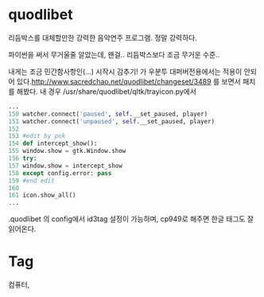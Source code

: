 quodlibet
=========

리듬박스를 대체할만한 강력한 음악연주 프로그램. 정말 강력하다.

파이썬을 써서 무거울줄 알았는데, 왠걸.. 리듬박스보다 조금 무거운 수준..

내게는 조금 민간함사항인(...) 시작시 감추기! 가 우분투 대퍼버전용에서는 적용이 안되어 있다.http://www.sacredchao.net/quodlibet/changeset/3489 를 보면서 패치를 해봤다. 내 경우 /usr/share/quodlibet/qltk/trayicon.py에서

```python
...
150 watcher.connect('paused', self.__set_paused, player)
151 watcher.connect('unpaused', self.__set_paused, player)
152
153 #edit by pok
154 def intercept_show():
155 window.show = gtk.Window.show
156 try:
157 window.show = intercept_show
158 except config.error: pass
159 #end edit
160
161 icon.show_all()
...
```

.quodlibet 의 config에서 id3tag 설정이 가능하며, cp949로 해주면 한글 태그도 잘 읽어온다.

Tag
====
컴퓨터,